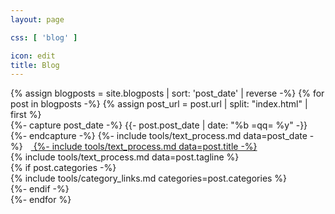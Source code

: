 ```yaml
---
layout: page

css: [ 'blog' ]

icon: edit
title: Blog
---
```


<div class='container'>
{% assign blogposts = site.blogposts | sort: 'post_date' | reverse -%}
{% for post in blogposts -%}
  {% assign post_url = post.url | split: "index.html" | first %}
  <div class='post'>
    <span class='date heading'>
      {%- capture post_date -%}
        {{- post.post_date | date: "%b =qq= %y" -}}
      {%- endcapture -%}
      {%- include tools/text_process.md data=post_date -%}
      &thinsp;<i class='fas fa-fw fa-2xs fa-caret-right'></i>
    </span>
    <i class='fas fa-sm fa-fw fa-{{ post.icon }}'></i>
    &thinsp;<a href='{{ post_url }}' class='title'>
      {%- include tools/text_process.md data=post.title -%}
    </a>
    <br>
    <div class='tagline'>
      {% include tools/text_process.md data=post.tagline %}
    </div>
    {% if post.categories -%}
    <div class='categories'>
      {% include tools/category_links.md categories=post.categories %}
    </div>
    {%- endif -%}
  </div>
{%- endfor %}
</div>